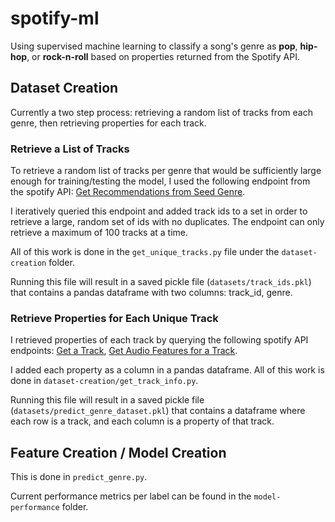 # spotify-ml

Using supervised machine learning to classify a song's genre as **pop**, **hip-hop**, or **rock-n-roll** based on properties returned from the Spotify API.

## Dataset Creation

Currently a two step process: retrieving a random list of tracks from each genre, then retrieving properties for each track.

### Retrieve a List of Tracks

To retrieve a random list of tracks per genre that would be sufficiently large enough for training/testing the model, I used the following endpoint from the spotify API: [Get Recommendations from Seed Genre](https://developer.spotify.com/documentation/web-api/reference/browse/get-recommendations/).

I iteratively queried this endpoint and added track ids to a set in order to retrieve a large, random set of ids with no duplicates. The endpoint can only retrieve a maximum of 100 tracks at a time.

All of this work is done in the `get_unique_tracks.py` file under the `dataset-creation` folder.

Running this file will result in a saved pickle file (`datasets/track_ids.pkl`) that contains a pandas dataframe with two columns: track_id, genre.

### Retrieve Properties for Each Unique Track

I retrieved properties of each track by querying the following spotify API endpoints: [Get a Track](https://developer.spotify.com/documentation/web-api/reference/tracks/get-track/), [Get Audio Features for a Track](https://developer.spotify.com/documentation/web-api/reference/tracks/get-audio-features/).

I added each property as a column in a pandas dataframe. All of this work is done in `dataset-creation/get_track_info.py`.

Running this file will result in a saved pickle file (`datasets/predict_genre_dataset.pkl`) that contains a dataframe where each row is a track, and each column is a property of that track.

## Feature Creation / Model Creation

This is done in `predict_genre.py`.

Current performance metrics per label can be found in the `model-performance` folder.